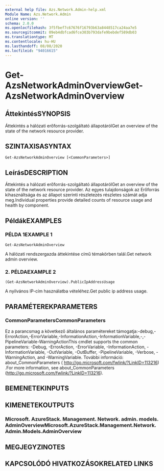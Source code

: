 ```yaml
---
external help file: Azs.Network.Admin-help.xml
Module Name: Azs.Network.Admin
online version: ''
schema: 2.0.0
ms.openlocfilehash: 3f5fbef7c67676f16793b63a8448517ca24aa7e5
ms.sourcegitcommit: 09eb4dbfcad6fce303b793dafe9bebdef589db03
ms.translationtype: MT
ms.contentlocale: hu-HU
ms.lasthandoff: 08/08/2020
ms.locfileid: "94016615"
---
```

# <span data-ttu-id="d0299-101">Get-AzsNetworkAdminOverview</span><span class="sxs-lookup"><span data-stu-id="d0299-101">Get-AzsNetworkAdminOverview</span></span>

## <span data-ttu-id="d0299-102">Áttekintés</span><span class="sxs-lookup"><span data-stu-id="d0299-102">SYNOPSIS</span></span>
<span data-ttu-id="d0299-103">Áttekintés a hálózati erőforrás-szolgáltató állapotáról</span><span class="sxs-lookup"><span data-stu-id="d0299-103">Get an overview of the state of the network resource provider.</span></span>

## <span data-ttu-id="d0299-104">SZINTAXISA</span><span class="sxs-lookup"><span data-stu-id="d0299-104">SYNTAX</span></span>

```
Get-AzsNetworkAdminOverview [<CommonParameters>]
```

## <span data-ttu-id="d0299-105">Leírás</span><span class="sxs-lookup"><span data-stu-id="d0299-105">DESCRIPTION</span></span>
<span data-ttu-id="d0299-106">Áttekintés a hálózati erőforrás-szolgáltató állapotáról</span><span class="sxs-lookup"><span data-stu-id="d0299-106">Get an overview of the state of the network resource provider.</span></span> <span data-ttu-id="d0299-107">Az egyes tulajdonságok az Erőforrás kihasználtsága és az állapot szerinti részletezés részletes számát adja meg.</span><span class="sxs-lookup"><span data-stu-id="d0299-107">Individual properties provide detailed counts of resource usage and health by component.</span></span>

## <span data-ttu-id="d0299-108">Példák</span><span class="sxs-lookup"><span data-stu-id="d0299-108">EXAMPLES</span></span>

### <span data-ttu-id="d0299-109">PÉLDA 1</span><span class="sxs-lookup"><span data-stu-id="d0299-109">EXAMPLE 1</span></span>
```
Get-AzsNetworkAdminOverview
```

<span data-ttu-id="d0299-110">A hálózati rendszergazda áttekintése című témakörben talál.</span><span class="sxs-lookup"><span data-stu-id="d0299-110">Get network admin overview.</span></span>

### <span data-ttu-id="d0299-111">2. PÉLDA</span><span class="sxs-lookup"><span data-stu-id="d0299-111">EXAMPLE 2</span></span>
```
(Get-AzsNetworkAdminOverview).PublicIpAddressUsage
```

<span data-ttu-id="d0299-112">A nyilvános IP-cím használatba vételéhez.</span><span class="sxs-lookup"><span data-stu-id="d0299-112">Get public ip address usage.</span></span>

## <span data-ttu-id="d0299-113">PARAMÉTEREK</span><span class="sxs-lookup"><span data-stu-id="d0299-113">PARAMETERS</span></span>

### <span data-ttu-id="d0299-114">CommonParameters</span><span class="sxs-lookup"><span data-stu-id="d0299-114">CommonParameters</span></span>
<span data-ttu-id="d0299-115">Ez a parancsmag a következő általános paramétereket támogatja:-debug,-ErrorAction,-ErrorVariable,-InformationAction,-InformationVariable,-,-PipelineVariable-WarningAction</span><span class="sxs-lookup"><span data-stu-id="d0299-115">This cmdlet supports the common parameters: -Debug, -ErrorAction, -ErrorVariable, -InformationAction, -InformationVariable, -OutVariable, -OutBuffer, -PipelineVariable, -Verbose, -WarningAction, and -WarningVariable.</span></span> <span data-ttu-id="d0299-116">További információ: about_CommonParameters ( http://go.microsoft.com/fwlink/?LinkID=113216) .</span><span class="sxs-lookup"><span data-stu-id="d0299-116">For more information, see about_CommonParameters (http://go.microsoft.com/fwlink/?LinkID=113216).</span></span>

## <span data-ttu-id="d0299-117">BEMENETEK</span><span class="sxs-lookup"><span data-stu-id="d0299-117">INPUTS</span></span>

## <span data-ttu-id="d0299-118">KIMENETEK</span><span class="sxs-lookup"><span data-stu-id="d0299-118">OUTPUTS</span></span>

### <span data-ttu-id="d0299-119">Microsoft. AzureStack. Management. Network. admin. models. AdminOverview</span><span class="sxs-lookup"><span data-stu-id="d0299-119">Microsoft.AzureStack.Management.Network.Admin.Models.AdminOverview</span></span>

## <span data-ttu-id="d0299-120">MEGJEGYZI</span><span class="sxs-lookup"><span data-stu-id="d0299-120">NOTES</span></span>

## <span data-ttu-id="d0299-121">KAPCSOLÓDÓ HIVATKOZÁSOK</span><span class="sxs-lookup"><span data-stu-id="d0299-121">RELATED LINKS</span></span>
